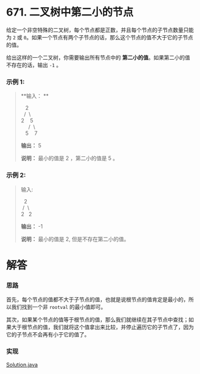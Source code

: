 # 671. 二叉树中第二小的节点

给定一个非空特殊的二叉树，每个节点都是正数，并且每个节点的子节点数量只能为 `2` 或 `0`。如果一个节点有两个子节点的话，那么这个节点的值不大于它的子节点的值。 

给出这样的一个二叉树，你需要输出所有节点中的 **第二小的值**。如果第二小的值不存在的话，输出 `-1` 。

### 示例 1:

> **输入： **
>
> &nbsp;&nbsp;&nbsp;2  
> &nbsp;&nbsp;/&nbsp;&nbsp;\\  
> 2&nbsp;&nbsp;&nbsp;&nbsp;5  
> &nbsp;&nbsp;&nbsp;&nbsp;&nbsp;/&nbsp;&nbsp;\\  
> &nbsp;&nbsp;&nbsp;5&nbsp;&nbsp;&nbsp;&nbsp;7
>
> **输出：** 5
>
> **说明：** 最小的值是 2 ，第二小的值是 5 。

### 示例 2:

> 输入: 
>
> &nbsp;&nbsp;2  
> &nbsp;/&nbsp;&nbsp;\\  
> 2&nbsp;&nbsp;&nbsp;2
>
> **输出：** -1
>
> **说明：** 最小的值是 2, 但是不存在第二小的值。

# 解答

### 思路

首先，每个节点的值都不大于子节点的值，也就是说根节点的值肯定是最小的，所以我们找到一个非 `rootval` 的最小值即可。

其次，如果某个节点的值等于根节点的值，那么我们就继续在其子节点中查找；如果大于根节点的值，我们就将这个值拿出来比较，并停止遍历它的子节点了，因为它的子节点不会再有小于它的值了。

### 实现

[Solution.java](https://github.com/afei-cn/LeetCode/blob/master/671.%20Second%20Minimum%20Node%20In%20a%20Binary%20Tree/src/Solution.java)